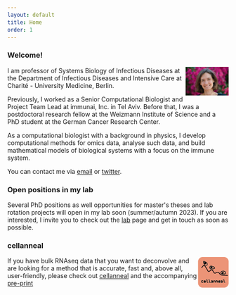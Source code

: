 ```yaml
---
layout: default
title: Home
order: 1
---
```


### Welcome!

<img style="width:7em" src="images/foto_2023.jpg" align="right">
I am professor of Systems Biology of Infectious Diseases at the Department of Infectious Diseases and Intensive Care at Charité - University Medicine, Berlin.  

Previously, I worked as a Senior Computational Biologist and Project Team Lead at immunai, Inc. in Tel Aviv. Before that, I was a postdoctoral research fellow at the Weizmann Institute of Science and a PhD student at the German Cancer Research Center.  

As a computational biologist with a background in physics, I develop computational methods for omics data, analyse such data, and build mathematical models of biological systems with a focus on the immune system.

You can contact me via [email](mailto:lisa.buchauer@charite.de) or [twitter](http://twitter.com/libuchauer).

### Open positions in my lab
Several PhD positions as well opportunities for master's theses and lab rotation projects will open in my lab soon (summer/autumn 2023). If you are interested, I invite you to check out the [lab](https://libuchauer.github.io/lab/) page and get in touch as soon as possible.


### cellanneal
<img style="width:5em" src="images/logo.png" align="right">

If you have bulk RNAseq data that you want to deconvolve and are looking for a method that is accurate, fast and, above all, user-friendly, please check out [cellanneal](https://github.com/LiBuchauer/cellanneal) and the accompanying [pre-print](https://arxiv.org/abs/2110.08209)


